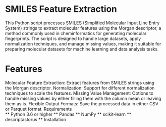 # SMILES Feature Extraction
This Python script processes SMILES (Simplified Molecular Input Line Entry System) strings to extract molecular features using the Morgan descriptor, a method commonly used in cheminformatics for generating molecular fingerprints. The script is designed to handle large datasets, apply normalization techniques, and manage missing values, making it suitable for preparing molecular datasets for machine learning and data analysis tasks.

# Features
Molecular Feature Extraction: Extract features from SMILES strings using the Morgan descriptor.
Normalization: Support for different normalization techniques to scale the features.
Missing Value Management: Options to handle missing values by either filling them with the column mean or leaving them as is.
Flexible Output Formats: Save the processed data in either CSV or Parquet format.
Requirements<br>
** Python 3.6 or higher
** Pandas
** NumPy
** scikit-learn
** descriptastorus
** Installation
